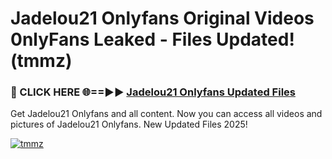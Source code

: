 # Jadelou21 Onlyfans Original Videos 0nlyFans Leaked - Files Updated! (tmmz)

<h3>🔴 CLICK HERE 🌐==►► <a href="https://tinyurl.com/ehrbuxhb" rel="nofollow">Jadelou21 Onlyfans Updated Files</a></h3>

Get Jadelou21 Onlyfans and all content. Now you can access all videos and pictures of Jadelou21 Onlyfans. New Updated Files 2025!

[![tmmz](https://i.imgur.com/lVYEuWS.gif)](https://tinyurl.com/ehrbuxhb)
